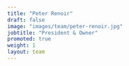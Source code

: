 ```yaml
---
title: "Peter Renoir"
draft: false
image: "images/team/peter-renoir.jpg"
jobtitle: "President & Owner"
promoted: true
weight: 1
layout: team
---
```

